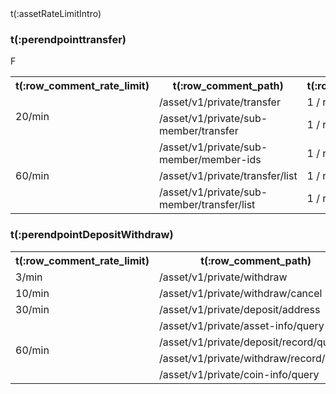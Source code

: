 <aside class="notice">
t(:assetRateLimitIntro)
</aside>

### t(:perendpointtransfer)
<table class="custom_table">
    <tr>
        <th>t(:row_comment_rate_limit)</th>
        <th>t(:row_comment_path)</th>
        <th>t(:row_comment_consume)</th>
    </tr>
    <tr>
        <td rowspan="2">20/min</td>
        <td>/asset/v1/private/transfer </td>
        <td>1 / request</td>
    </tr>F
    <tr>
        <td>/asset/v1/private/sub-member/transfer </td>
        <td>1 / request</td>
    </tr>
    <tr>
        <td rowspan="3">60/min</td>
        <td>/asset/v1/private/sub-member/member-ids </td>
        <td>1 / request</td>
    </tr>
    <tr>
        <td>/asset/v1/private/transfer/list </td>
        <td>1 / request</td>
    </tr>
    <tr>
        <td>/asset/v1/private/sub-member/transfer/list </td>
        <td>1 / request</td>
    </tr>
</table>

### t(:perendpointDepositWithdraw)
<table class="custom_table">
    <tr>
        <th>t(:row_comment_rate_limit)</th>
        <th>t(:row_comment_path)</th>
        <th>t(:row_comment_consume)</th>
    </tr>
    <tr>
        <td rowspan="1">3/min</td>
        <td>/asset/v1/private/withdraw </td>
        <td>1 / request</td>
    </tr>
    <tr>
        <td rowspan="1">10/min</td>
        <td>/asset/v1/private/withdraw/cancel </td>
        <td>1 / request</td>
    </tr>
    <tr>
        <td rowspan="1">30/min</td>
        <td>/asset/v1/private/deposit/address </td>
        <td>1 / request</td>
    </tr>
    <tr>
        <td rowspan="4">60/min</td>
        <td>/asset/v1/private/asset-info/query </td>
        <td>1 / request</td>
    </tr>
    <tr>
        <td>/asset/v1/private/deposit/record/query </td>
        <td>1 / request</td>
    </tr>
    <tr>
        <td>/asset/v1/private/withdraw/record/query </td>
        <td>1 / request</td>
    </tr>
    <tr>
        <td>/asset/v1/private/coin-info/query </td>
        <td>1 / request</td>
    </tr>
</table>
